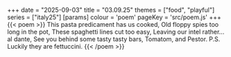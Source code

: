 +++
date = "2025-09-03"
title = "03.09.25"
themes = ["food", "playful"]
series = ["italy25"]
[params]
  colour = 'poem'
  pageKey = 'src/poem.js'
+++
{{< poem >}}
This pasta predicament has us cooked,
Old floppy spies too long in the pot,
These spaghetti lines cut too easy,
Leaving our intel rather... al dante,
See you behind some tasty tasty bars,
Tomatom, and Pestor.
P.S. Luckily they are fettuccini.
{{< /poem >}}
